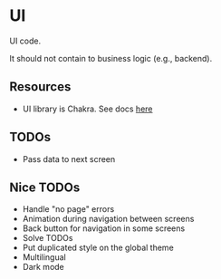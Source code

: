 # UI

UI code.

It should not contain to business logic (e.g., backend).

## Resources

- UI library is Chakra. See docs [here](https://chakra-ui.com/guides/first-steps)

## TODOs

- Pass data to next screen

## Nice TODOs

- Handle "no page" errors
- Animation during navigation between screens
- Back button for navigation in some screens
- Solve TODOs
- Put duplicated style on the global theme
- Multilingual
- Dark mode
